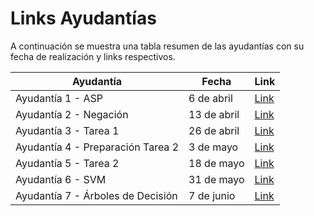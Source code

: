 # Links Ayudantías

A continuación se muestra una tabla resumen de las ayudantías con su fecha de realización y links respectivos.

| Ayudantía                         | Fecha       | Link                                                |
| --------------------------------- | ----------- | --------------------------------------------------- |
| Ayudantía 1 - ASP                 | 6 de abril  | [Link](https://www.youtube.com/watch?v=4zjLI5G-2IA) |
| Ayudantía 2 - Negación            | 13 de abril | [Link](https://www.youtube.com/watch?v=v86IKJYU-Ak) |
| Ayudantía 3 - Tarea 1             | 26 de abril | [Link](https://www.youtube.com/watch?v=4kC7XviHOQ8) |
| Ayudantía 4 - Preparación Tarea 2 | 3 de mayo   | [Link](https://youtu.be/tJDLIIb0WlY)                |
| Ayudantía 5 - Tarea 2             | 18 de mayo  | [Link](https://youtu.be/MQiy4DR4KpQ)                |
| Ayudantía 6 - SVM                 | 31 de mayo  | [Link](https://www.youtube.com/watch?v=7hiFfOC-Idk) |
| Ayudantía 7 - Árboles de Decisión | 7 de junio  | [Link](https://www.youtube.com/watch?v=qy97p3TiDfk) |
